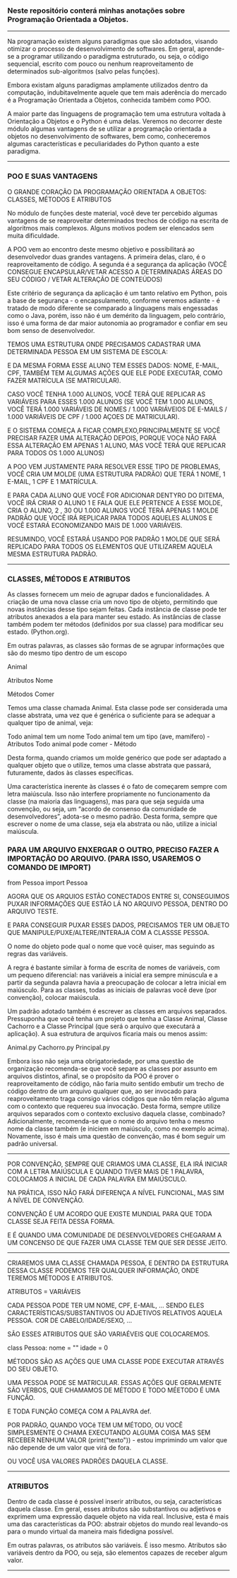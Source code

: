 ### Neste repositório conterá minhas anotações sobre Programação Orientada a Objetos.

---

Na programação existem alguns paradigmas que são adotados, visando otimizar o processo de desenvolvimento de softwares. Em geral, aprende-se a programar utilizando o paradigma estruturado, ou seja, o código sequencial, escrito com pouco ou nenhum reaproveitamento de determinados sub-algoritmos (salvo pelas funções).

Embora existam alguns paradigmas amplamente utilizados dentro da computação, indubitavelmente aquele que tem mais aderência do mercado é a Programação Orientada a Objetos, conhecida também como POO.

A maior parte das linguagens de programação tem uma estrutura voltada à Orientação a Objetos e o Python é uma delas. Veremos no decorrer deste módulo algumas vantagens de se utilizar a programação orientada a objetos no desenvolvimento de softwares, bem como, conheceremos algumas características e peculiaridades do Python quanto a este paradigma.

---

### POO E SUAS VANTAGENS

O GRANDE CORAÇÃO DA PROGRAMAÇÃO ORIENTADA A OBJETOS: CLASSES, MÉTODOS E ATRIBUTOS

No módulo de funções deste material, você deve ter percebido algumas vantagens de se reaproveitar determinados trechos de código na escrita de algoritmos mais complexos. Alguns motivos podem ser elencados sem muita dificuldade.

A POO vem ao encontro deste mesmo objetivo e possibilitará ao desenvolvedor duas grandes vantagens. A primeira delas, claro, é o reaproveitamento de código. A segunda é a segurança da aplicação (VOCÊ CONSEGUE ENCAPSULAR/VETAR ACESSO A DETERMINADAS ÁREAS DO SEU CÓDIGO / VETAR ALTERAÇÃO DE CONTEÚDOS)

Este critério de segurança da aplicação é um tanto relativo em Python, pois a base de segurança - o encapsulamento, conforme veremos adiante - é tratado de modo diferente se comparado a linguagens mais engessadas como o Java, porém, isso não é um demérito da linguagem, pelo contrário, isso é uma forma de dar maior autonomia ao programador e confiar em seu bom senso de desenvolvedor.

TEMOS UMA ESTRUTURA ONDE PRECISAMOS CADASTRAR UMA DETERMINADA PESSOA EM UM SISTEMA DE ESCOLA:

E DA MESMA FORMA ESSE ALUNO TEM ESSES DADOS: NOME, E-MAIL, CPF, TAMBÉM TEM ALGUMAS AÇÕES QUE ELE PODE EXECUTAR, COMO FAZER MATRÍCULA (SE MATRICULAR).

CASO VOCÊ TENHA 1.000 ALUNOS, VOCÊ TERÁ QUE REPLICAR AS VARIÁVEIS PARA ESSES 1.000 ALUNOS (SE VOCÊ TEM 1.000 ALUNOS, VOCÊ TERÁ 1.000 VARIÁVEIS DE NOMES / 1.000 VARIÁVEIOS DE E-MAILS / 1.000 VARIÁVEIS DE CPF / 1.000 AÇOES DE MATRICULAR).

E O SISTEMA COMEÇA A FICAR COMPLEXO,PRINCIPALMENTE SE VOCÊ PRECISAR FAZER UMA ALTERAÇÃO DEPOIS, PORQUE VOCê NÃO FARÁ ESSA ALTERAÇÃO EM APENAS 1 ALUNO, MAS VOCÊ TERÁ QUE REPLICAR PARA TODOS OS 1.000 ALUNOS)

A POO VEM JUSTAMENTE PARA RESOLVER ESSE TIPO DE PROBLEMAS, VOCÊ CRIA UM MOLDE (UMA ESTRUTURA PADRÃO) QUE TERÁ 1 NOME, 1 E-MAIL, 1 CPF E 1 MATRÍCULA.

E PARA CADA ALUNO QUE VOCÊ FOR ADICIONAR DENTYRO DO DITEMA, VOCÊ IRÁ CRIAR O ALUNO 1 E FALA QUE ELE PERTENCE A ESSE MOLDE, CRIA O ALUNO, 2 , 30 OU 1.000 ALUNOS VOCÊ TERÁ APENAS 1 MOLDE PADRÃO QUE VOCÊ IRÁ REPLICAR PARA TODOS AQUELES ALUNOS E VOCÊ ESTARÁ ECONOMIZANDO MAIS DE 1.000 VARIÁVEIS.

RESUMINDO, VOCÊ ESTARÁ USANDO POR PADRÃO 1 MOLDE QUE SERÁ REPLICADO PARA TODOS OS ELEMENTOS QUE UTILIZAREM AQUELA MESMA ESTRUTURA PADRÃO.

---

### CLASSES, MÉTODOS E ATRIBUTOS

As classes fornecem um meio de agrupar dados e funcionalidades. A criação de uma nova classe cria um novo tipo de objeto, permitindo que novas instâncias desse tipo sejam feitas. Cada instância de classe pode ter atributos anexados a ela para manter seu estado. As instâncias de classe também podem ter métodos (definidos por sua classe) para modificar seu estado. (Python.org).

Em outras palavras, as classes são formas de se agrupar informações que são do mesmo tipo dentro de um escopo 

Animal

Atributos
Nome

Métodos
Comer

Temos uma classe chamada Animal. Esta classe pode ser considerada uma classe abstrata, uma vez que é genérica o suficiente para se adequar a qualquer tipo de animal, veja:

Todo animal tem um nome
Todo animal tem um tipo (ave, mamífero) - Atributos
Todo animal pode comer - Método

Desta forma, quando criamos um molde genérico que pode ser adaptado a qualquer objeto que o utilize, temos uma classe abstrata que passará, futuramente, dados às classes específicas.

Uma característica inerente às classes é o fato de começarem sempre com letra maiúscula. Isso não interfere propriamente no funcionamento da classe (na maioria das linguagens), mas para que seja seguida uma convenção, ou seja, um “acordo de consenso da comunidade de desenvolvedores”, adota-se o mesmo padrão. Desta forma, sempre que escrever o nome de uma classe, seja ela abstrata ou não, utilize a inicial maiúscula.

### PARA UM ARQUIVO ENXERGAR O OUTRO, PRECISO FAZER A IMPORTAÇÃO DO ARQUIVO. (PARA ISSO, USAREMOS O COMANDO DE IMPORT)

from Pessoa import Pessoa

AGORA QUE OS ARQUIOS ESTÃO CONECTADOS ENTRE SI, CONSEGUIMOS PUXAR INFORMAÇÕES QUE ESTÃO LÁ NO ARQUIVO PESSOA, DENTRO DO ARQUIVO TESTE.

E PARA CONSEGUIR PUXAR ESSES DADOS, PRECISAMOS TER UM OBJETO QUE MANIPULE/PUXE/ALTERE/INTERAJA COM A CLASSSE PESSOA.

O nome do objeto pode qual o nome que você quiser, mas seguindo as regras das variáveis.

A regra é bastante similar à forma de escrita de nomes de variáveis, com um pequeno diferencial: nas variáveis a inicial era sempre minúscula e a partir da segunda palavra havia a preocupação de colocar a letra inicial em maiúsculo. Para as classes, todas as iniciais de palavras você deve (por convenção), colocar maiúscula.

Um padrão adotado também é escrever as classes em arquivos separados. Pressuponha que você tenha um projeto que tenha a Classe Animal, Classe Cachorro e a Classe Principal (que será o arquivo que executará a aplicação). A sua estrutura de arquivos ficaria mais ou menos assim:

Animal.py
Cachorro.py
Principal.py

Embora isso não seja uma obrigatoriedade, por uma questão de organização recomenda-se que você separe as classes por assunto em arquivos distintos, afinal, se o propósito da POO é prover o reaproveitamento de código, não faria muito sentido embutir um trecho de código dentro de um arquivo qualquer que, ao ser invocado para reaproveitamento traga consigo vários códigos que não têm relação alguma com o contexto que requereu sua invocação. Desta forma, sempre utilize arquivos separados com o contexto exclusivo daquela classe, combinado? Adicionalmente, recomenda-se que o nome do arquivo tenha o mesmo nome da classe também (e iniciem em maiúsculo, como no exemplo acima). Novamente, isso é mais uma questão de convenção, mas é bom seguir um padrão universal.

---

POR CONVENÇÃO, SEMPRE QUE CRIAMOS UMA CLASSE, ELA IRÁ INICIAR COM A LETRA MAIÚSCULA E QUANDO TIVER MAIS DE 1 PALAVRA, COLOCAMOS A INICIAL DE CADA PALAVRA EM MAIÚSCULO.

NA PRÁTICA, ISSO NÃO FARÁ DIFERENÇA A NÍVEL FUNCIONAL, MAS SIM A NÍVEL DE CONVENÇÃO.

CONVENÇÃO É UM ACORDO QUE EXISTE MUNDIAL PARA QUE TODA CLASSE SEJA FEITA DESSA FORMA.

E É QUANDO UMA COMUNIDADE DE DESENVOLVEDORES CHEGARAM A UM CONCENSO DE QUE FAZER UMA CLASSE TEM QUE SER DESSE JEITO.

---

CRIAREMOS UMA CLASSE CHAMADA PESSOA, E DENTRO DA ESTRUTURA DESSA CLASSE PODEMOS TER QUALQUER INFORMAÇÃO, ONDE TEREMOS MÉTODOS E ATRIBUTOS.

ATRIBUTOS = VARIÁVEIS

CADA PESSOA PODE TER UM NOME, CPF, E-MAIL, ... SENDO ELES CARACTERÍSTICAS/SUBSTANTIVOS OU ADJETIVOS RELATIVOS AQUELA PESSOA. COR DE CABELO/IDADE/SEXO, ...

SÃO ESSES ATRIBUTOS QUE SÃO VARIAÉVEIS QUE COLOCAREMOS.

class Pessoa:
    nome = ""
    idade = 0

MÉTODOS SÃO AS AÇÕES QUE UMA CLASSE PODE EXECUTAR ATRAVÉS DO SEU OBJETO.

UMA PESSOA PODE SE MATRICULAR. ESSAS AÇÕES QUE GERALMENTE SÃO VERBOS, QUE CHAMAMOS DE MÉTODO E TODO MÉETODO É UMA FUNÇÃO.

E TODA FUNÇÃO COMEÇA COM A PALAVRA def.

POR PADRÃO, QUANDO VOCê TEM UM MÉTODO, OU VOCÊ SIMPLESMENTE O CHAMA EXECUTANDO ALGUMA COISA MAS SEM RECEBER NENHUM VALOR (print("texto")) - estou imprimindo um valor que não depende de um valor que virá de fora.

OU VOCÊ USA VALORES PADRÕES DAQUELA CLASSE.

---

### ATRIBUTOS

Dentro de cada classe é possível inserir atributos, ou seja, características daquela classe. Em geral, esses atributos são substantivos ou adjetivos e exprimem uma expressão daquele objeto na vida real. Inclusive, esta é mais uma das características da POO: abstrair objetos do mundo real levando-os para o mundo virtual da maneira mais fidedigna possível.

Em outras palavras, os atributos são variáveis. É isso mesmo. Atributos são variáveis dentro da POO, ou seja, são elementos capazes de receber algum valor.

---








